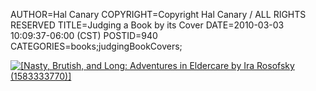 AUTHOR=Hal Canary
COPYRIGHT=Copyright Hal Canary / ALL RIGHTS RESERVED
TITLE=Judging a Book by its Cover
DATE=2010-03-03 10:09:37-06:00 (CST)
POSTID=940
CATEGORIES=books;judgingBookCovers;

[![[Nasty, Brutish, and Long: Adventures in Eldercare by Ira Rosofsky (1583333770)]](https://halcanary.org/images/e9e7bde8910ad39a090378d63365211a3ef30a4f.jpg)](https://halcanary.org/isbn/?1583333770/Nasty+Brutish+and+Long)
